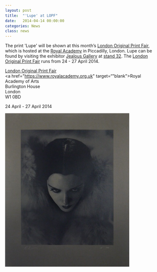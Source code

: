 ```yaml
---
layout: post
title:  "'Lupe' at LOPF"
date:   2014-04-14 00:00:00
categories: News
class: news
---
```


The print 'Lupe' will be shown at this month’s <a href="http://www.londonprintfair.com" target="_blank">London Original Print Fair</a>, which is hosted at the <a href="https://www.royalacademy.org.uk/exhibition/18" target="_blank">Royal Academy</a> in Piccadilly, London.
Lupe can be found by visiting the exhibitor <a href="http://www.jealousgallery.com" target="_blank">Jealous Gallery</a> at <a href="http://www.londonprintfair.com/exhibitor/jealous-gallery" target="_blank">stand 32</a>. 
The <a href="http://www.londonprintfair.com" target="_blank">London Original Print Fair</a> runs from 24 - 27 April 2014.

<a href="http://www.londonprintfair.com" target="_blank">London Original Print Fair</a>  
<a href="https://www.royalacademy.org.uk" target=“"blank">Royal Academy of Arts</a>  
Burlington House  
London  
W1 0BD  

24 April - 27 April 2014

![RCA Flyer](/assets_posts/jealous-lupe.jpg)
